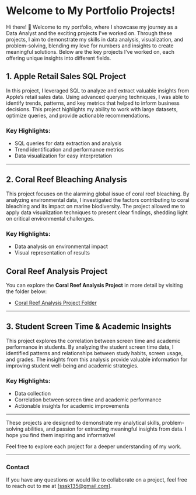 
# Welcome to My Portfolio Projects!

Hi there! 👋 Welcome to my portfolio, where I showcase my journey as a Data Analyst and the exciting projects I've worked on.  Through these projects, I aim to demonstrate my skills in data analysis, visualization, and problem-solving, blending my love for numbers and insights to create meaningful solutions. Below are the key projects I’ve worked on, each offering unique insights into different fields.

## 1. Apple Retail Sales SQL Project

In this project, I leveraged SQL to analyze and extract valuable insights from Apple’s retail sales data. Using advanced querying techniques, I was able to identify trends, patterns, and key metrics that helped to inform business decisions. This project highlights my ability to work with large datasets, optimize queries, and provide actionable recommendations.

### Key Highlights:
- SQL queries for data extraction and analysis
- Trend identification and performance metrics
- Data visualization for easy interpretation

---

## 2. Coral Reef Bleaching Analysis

This project focuses on the alarming global issue of coral reef bleaching. By analyzing environmental data, I investigated the factors contributing to coral bleaching and its impact on marine biodiversity. The project allowed me to apply data visualization techniques to present clear findings, shedding light on critical environmental challenges.

### Key Highlights:
- Data analysis on environmental impact
- Visual representation of results
## Coral Reef Analysis Project

You can explore the **Coral Reef Analysis Project** in more detail by visiting the folder below:

- [Coral Reef Analysis Project Folder](Coral%20Reef%20Bleaching%20Analysis%20/)

---

## 3. Student Screen Time & Academic Insights

This project explores the correlation between screen time and academic performance in students. By analyzing the student screen time data, I identified patterns and relationships between study habits, screen usage, and grades. The insights from this analysis provide valuable information for improving student well-being and academic strategies.

### Key Highlights:
- Data collection 
- Correlation between screen time and academic performance
- Actionable insights for academic improvements

---

These projects are designed to demonstrate my analytical skills, problem-solving abilities, and passion for extracting meaningful insights from data. I hope you find them inspiring and informative!

Feel free to explore each project for a deeper understanding of my work. 

---
### Contact

If you have any questions or would like to collaborate on a project, feel free to reach out to me at [sssk135@gmail.com].
